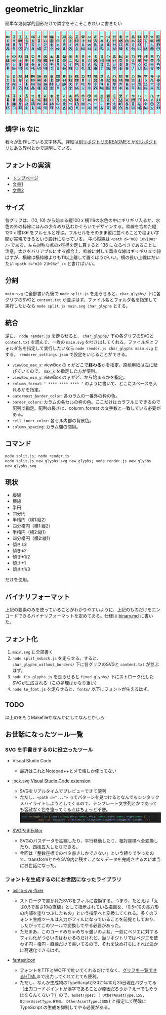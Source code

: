# geometric_linzklar

簡単な幾何学的図形だけで燐字をそこそこきれいに書きたい

![](https://github.com/sozysozbot/geometric_linzklar/blob/master/400.png)

## 燐字 is なに
我々が創作している文字体系。詳細は[別リポジトリのREADME](https://github.com/jurliyuuri/linzklar-recognition/#readme)とか[別リポジトリにある教材](http://jurliyuuri.com/spoonfed_pekzep/index.html)とかで説明している。

## フォントの実演
* [トップページ](https://sozysozbot.github.io/geometric_linzklar/index.html)
* [文書1](https://sozysozbot.github.io/geometric_linzklar/sample_y1huap1cet2kaikzui1.html)
* [文書2](https://sozysozbot.github.io/geometric_linzklar/sample_此書之律慥之官定.html)

## サイズ
各グリフは、(10, 10) から始まる縦100 x 横116の水色の中にギリギリ入るか、水色の外の枠線にほんの少々めり込むかぐらいでデザインする。枠線を含めた縦120 x 横136 をフルセルと呼ぶ。フルセルをそのまま縦に並べることで程よい字間が実現できるという設計になっている。
中心縦線は `<path d="m68 10v100z" />` である。左右対称な点のx座標を足し算すると 136 になるべきであることに注意。太さをバリアブルにする都合上、枠線に対して垂直な線はギリギリまで伸ばすが、横線は横枠線よりも11以上離して置くほうがいい。横の長い上線はだいたい `<path d="m20 21h96z" />` と書けばいい。

## 分割
`main.svg` に全部書いた後で `node split.js` を走らせると、`char_glyphs/` 下に各グリフのSVGと `content.txt` が並ぶはず。ファイル名とフォルダ名を指定して実行したいなら `node split.js main.svg char_glyphs` とする。

## 統合
逆に、 `node render.js` を走らせると、 `char_glyphs/` 下の各グリフのSVGと `content.txt` を読んで、一枚の `main.svg` を吐き出してくれる。ファイル名とフォルダ名を指定して実行したいなら `node render.js char_glyphs main.svg` とする。 `renderer_settings.json` で設定をいじることができる。

* `viewBox_max_x`: viewBox の x がどこで**終わる**かを指定。原稿用紙は左に延びていくので、 `max_x` を指定した方が便利。
* `viewBox_min_y`: viewBox の y がどこから始まるかを指定。
* `column_format`: `" **** **** **** "` のように書いて、どこにスペースを入れるかを指定。
* `outermost_border_color`: 各カラムの一番外の枠の色。
* `border_colors`: カラムの各セルの枠の色。ここだけはカラフルにできるので配列で指定。配列の長さは、column_format の文字数と一致している必要がある。
* `cell_inner_color`: 各セル内部の背景色。
* `column_spacing`: カラム間の間隔。

## コマンド

```
node split.js; node render.js
node split.js new_glyphs.svg new_glyphs; node render.js new_glyphs new_glyphs.svg
```

## 現状
 * 縦線
 * 横線
 * 半円
 * 四分円
 * 半楕円（横1:縦2）
 * 四分楕円（横1:縦2）
 * 半楕円（横2:縦1）
 * 四分楕円（横2:縦1）
 * 傾き±3
 * 傾き±2
 * 傾き±1/2
 * 傾き±1
 * 傾き±1/3

だけを使用。

## バイナリフォーマット
上記の要素のみを使っていることがわかりやすいように、上記のものだけをエンコードできるバイナリフォーマットを定めてある。仕様は [binary.md](https://github.com/sozysozbot/geometric_linzklar/blob/master/binary.md) に書いた。

## フォント化
1. `main.svg` に全部書く
2. `node split_noback.js` を走らせる。すると、`char_glyphs_without_borders/` 下に各グリフのSVGと `content.txt` が並ぶはず。
3. `node fix_glyphs.js` を走らせると `fixed_glyphs/` 下にストローク化したSVGが生成される（この処理はかなり重い）
4. `node to_font.js` を走らせると、`fonts/` 以下にフォントが生えるはず。

## TODO
以上のをもうMakefileかなんかにしてなんとかしろ

## お世話になったツール一覧

### SVG を手書きするのに役立ったツール
* Visual Studio Code
    - 最近はこれとNotepad++とメモ帳しか使ってない

* [jock.svg Visual Studio Code extension](https://marketplace.visualstudio.com/items?itemName=jock.svg)
    - SVGをリアルタイムでプレビューできて便利
    - ただし、`<path d="...">` ってパターンを見つけるとなんでもシンタックスハイライトしようとしてくるので、テンプレート文字列とかであっても容赦なく色を塗ってくる点はちょっと不便。
![](https://github.com/sozysozbot/geometric_linzklar/blob/master/syntax_highlight.png)
* [SVGPathEditor](https://yqnn.github.io/svg-path-editor/)
    - SVGのパスデータを拡縮したり、平行移動したり、相対座標へ全変換したり、四捨五入したりできる。
    - 今回は「整数座標でのベタ書きしかできない」という縛りでやったので、transformとかをSVG内に残すことなくデータを完成させるのに本当にお世話になった。

### フォントを生成するのにお世話になったライブラリ
* [oslllo-svg-fixer](https://github.com/oslllo/svg-fixer)
    - ストロークで書かれたSVGをフィルに変換する。つまり、たとえば「太さ0.5で長さ10の直線」として指示されている描画を、「0.5×10の長方形の内部を塗りつぶしたもの」という指示へと変換してくれる。多くのフォント生成ツールは入力がフィルになっていることを前提としており、したがってこのツールで変換してやる必要があった。
    - ただまあ、このコードめちゃめちゃ遅いのよね。一般にベジエに対するフィル化がつらいのはわかるのだけれど、当リポジトリではベジエを使わず円・楕円・直線だけで書いてるので、それを決め打ちにすれば遥かに高速化できるはず。

* [fantasticon](https://github.com/tancredi/fantasticon)
    - フォントをTTFとWOFFで吐いてくれるだけでなく、[グリフを一覧できるHTML](https://sozysozbot.github.io/geometric_linzklar/fonts/geometric_linzklar.html)まで出力してくれてとても便利。
    - ただし、なんか生成物のTypeScriptが2021年10月25日現在バグってる（出力コードポイントが漢字であることが原因だろうか？えーでもそうはならんくない？）ので、`assetTypes: [ OtherAssetType.CSS, OtherAssetType.HTML, OtherAssetType.JSON]` と指定して明確に TypeScript の生成を抑制してやる必要がある。 
